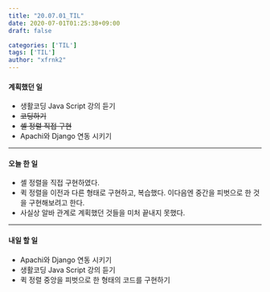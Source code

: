 ```yaml
---
title: "20.07.01_TIL"
date: 2020-07-01T01:25:38+09:00
draft: false

categories: ['TIL']
tags: ['TIL']
author: "xfrnk2"
---
```

#### 계획했던 일
+ 생활코딩 Java Script 강의 듣기
+ ~~코딩하기~~
+ ~~셸 정렬 직접 구현~~
+ Apachi와 Django 연동 시키기
---  
#### 오늘 한 일
+ 셸 정렬을 직접 구현하였다.
+ 퀵 정렬을 이전과 다른 형태로 구현하고, 복습했다. 이다음엔 중간을 피벗으로 한 것을 구현해보려고 한다.
+ 사실상 알바 관계로 계획했던 것들을 미처 끝내지 못했다.
---   
#### 내일 할 일  
+ Apachi와 Django 연동 시키기
+ 생활코딩 Java Script 강의 듣기
+ 퀵 정렬 중앙을 피벗으로 한 형태의 코드를 구현하기